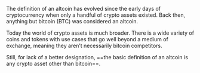 The definition of an altcoin has evolved since the early days of cryptocurrency when only a handful of crypto assets existed. Back then, anything but bitcoin (BTC) was considered an altcoin.

Today the world of crypto assets is much broader. There is a wide variety of coins and tokens with use cases that go well beyond a medium of exchange, meaning they aren’t necessarily bitcoin competitors.

Still, for lack of a better designation, ==the basic definition of an altcoin is any crypto asset other than bitcoin==.